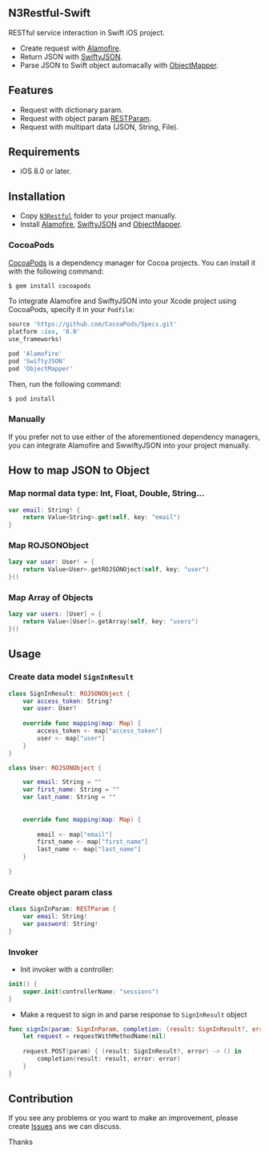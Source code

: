## N3Restful-Swift

RESTful service interaction in Swift iOS project.

- Create request with [Alamofire](https://github.com/Alamofire/Alamofire).
- Return JSON with [SwiftyJSON](https://github.com/SwiftyJSON/SwiftyJSON).
- Parse JSON to Swift object automacally with [ObjectMapper](https://github.com/Hearst-DD/ObjectMapper).


## Features

- Request with dictionary param.
- Request with object param [RESTParam](https://github.com/nguyenngocnhan90/N3Restful-Swift/blob/master/N3Restful/RESTParam.swift).
- Request with multipart data (JSON, String, File).

## Requirements

- iOS 8.0 or later.

## Installation

- Copy [`N3Restful`](https://github.com/nguyenngocnhan90/N3Restful-Swift/tree/master/N3Restful) folder to your project manually. 
- Install [Alamofire](https://github.com/Alamofire/Alamofire), [SwiftyJSON](https://github.com/SwiftyJSON/SwiftyJSON) and [ObjectMapper](https://github.com/Hearst-DD/ObjectMapper).

### CocoaPods

[CocoaPods](http://cocoapods.org) is a dependency manager for Cocoa projects. You can install it with the following command:
```bash
$ gem install cocoapods
```

To integrate Alamofire and SwiftyJSON into your Xcode project using CocoaPods, specify it in your `Podfile`:

```ruby
source 'https://github.com/CocoaPods/Specs.git'
platform :ios, '8.0'
use_frameworks!

pod 'Alamofire'
pod 'SwiftyJSON'
pod 'ObjectMapper'
```

Then, run the following command:

```bash
$ pod install
```

### Manually

If you prefer not to use either of the aforementioned dependency managers, you can integrate Alamofire and SwwiftyJSON into your project manually.

## How to map JSON to Object

### Map normal data type: Int, Float, Double, String...

```swift
var email: String! {
    return Value<String>.get(self, key: "email")
}
```

### Map ROJSONObject

```swift
lazy var user: User! = {
    return Value<User>.getROJSONOject(self, key: "user")
}()
```

### Map Array of Objects

```swift
lazy var users: [User] = {
    return Value<[User]>.getArray(self, key: "users")
}()
```

## Usage

### Create data model `SignInResult`

```swift
class SignInResult: ROJSONObject {
    var access_token: String?
    var user: User?
    
    override func mapping(map: Map) {
        access_token <- map["access_token"]
        user <- map["user"]
    }
}
```
```swift
class User: ROJSONObject {

    var email: String = ""
    var first_name: String = ""
    var last_name: String = ""
    
    
    override func mapping(map: Map) {
        
        email <- map["email"]
        first_name <- map["first_name"]
        last_name <- map["last_name"]
    }
    
}
```

### Create object param class 

```swift
class SignInParam: RESTParam {
    var email: String!
    var password: String!
}
```

### Invoker

- Init invoker with a controller:
```swift
init() {
    super.init(controllerName: "sessions")
}
```

- Make a request to sign in and parse response to `SignInResult` object
```swift
func signIn(param: SignInParam, completion: (result: SignInResult?, error: RESTError?) -> Void) {
    let request = requestWithMethodName(nil)
    
    request.POST(param) { (result: SignInResult?, error) -> () in
        completion(result: result, error: error)
    }
}
```

## Contribution

If you see any problems or you want to make an improvement, please create [Issues](https://github.com/nguyenngocnhan90/N3Restful-Swift/issues) ans we can discuss.

Thanks
